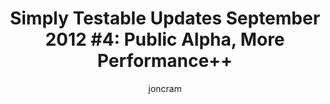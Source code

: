---
title: "Simply Testable Updates September 2012 #4: Public Alpha, More Performance++"
short_title: "Simply Testable Updates Sept #4: Public Alpha, More Performance++"
author: joncram
newsletter:
    issue_number: tenth
    url: https://us5.campaign-archive2.com/?u=ac75e33d993d2b502e333ddd0&amp;id=ce39648694
    closing_sentence: Expect the next in a week from now, September 26 2012.
    highlights:
        - performance improvements in preparation for today's <a href="https://simplytestable.com">public alpha release</a> release
        - test summary (the top part of the test progress page) takes about 0.5 seconds to retrieve and display no matter the size of the size; was previously about 2 seconds for a 500 URL site, 5 seconds for a 1000 URL site and 30 seconds for a 5000 URL site
        - the list of URLs being tested is paginated, with 100 URLs per page, allowing the status of each set of tests to be retrieved and displayed in about 0.5 seconds no matter the size of the site
        - the completion percent displayed above the progress bar is presented with as many decimal places as is necessary for the number of URLs being tested; was previously just a whole number, will now include decimal places where needed
---
